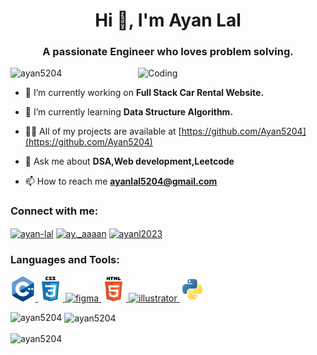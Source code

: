 <h1 align="center">Hi 👋, I'm Ayan Lal</h1>
<h3 align="center">A passionate Engineer who loves problem solving.</h3>
<img src="https://encrypted-tbn0.gstatic.com/images?q=tbn:ANd9GcSl9uTwQIAVQMg2-FJJF3a5BDzu4DGdldYSrA&s.gif" alt="Coding" width="300" align="right" >

<p align="left"> <img src="https://komarev.com/ghpvc/?username=ayan5204&label=Profile%20views&color=0e75b6&style=flat" alt="ayan5204" /> </p>

- 🔭 I’m currently working on **Full Stack Car Rental Website.**

- 🌱 I’m currently learning **Data Structure Algorithm.**

- 👨‍💻 All of my projects are available at [https://github.com/Ayan5204](https://github.com/Ayan5204)

- 💬 Ask me about **DSA,Web development,Leetcode**

- 📫 How to reach me **ayanlal5204@gmail.com**

<h3 align="left">Connect with me:</h3>
<p align="left">
<a href="https://linkedin.com/in/ayan-lal" target="blank"><img align="center" src="https://raw.githubusercontent.com/rahuldkjain/github-profile-readme-generator/master/src/images/icons/Social/linked-in-alt.svg" alt="ayan-lal" height="30" width="40" /></a>
<a href="https://instagram.com/ay._aaaan" target="blank"><img align="center" src="https://raw.githubusercontent.com/rahuldkjain/github-profile-readme-generator/master/src/images/icons/Social/instagram.svg" alt="ay._aaaan" height="30" width="40" /></a>
<a href="https://www.leetcode.com/ayanl2023" target="blank"><img align="center" src="https://raw.githubusercontent.com/rahuldkjain/github-profile-readme-generator/master/src/images/icons/Social/leet-code.svg" alt="ayanl2023" height="30" width="40" /></a>
</p>

<h3 align="left">Languages and Tools:</h3>
<p align="left"> <a href="https://www.w3schools.com/cpp/" target="_blank" rel="noreferrer"> <img src="https://raw.githubusercontent.com/devicons/devicon/master/icons/cplusplus/cplusplus-original.svg" alt="cplusplus" width="40" height="40"/> </a> <a href="https://www.w3schools.com/css/" target="_blank" rel="noreferrer"> <img src="https://raw.githubusercontent.com/devicons/devicon/master/icons/css3/css3-original-wordmark.svg" alt="css3" width="40" height="40"/> </a> <a href="https://www.figma.com/" target="_blank" rel="noreferrer"> <img src="https://www.vectorlogo.zone/logos/figma/figma-icon.svg" alt="figma" width="40" height="40"/> </a> <a href="https://www.w3.org/html/" target="_blank" rel="noreferrer"> <img src="https://raw.githubusercontent.com/devicons/devicon/master/icons/html5/html5-original-wordmark.svg" alt="html5" width="40" height="40"/> </a> <a href="https://www.adobe.com/in/products/illustrator.html" target="_blank" rel="noreferrer"> <img src="https://www.vectorlogo.zone/logos/adobe_illustrator/adobe_illustrator-icon.svg" alt="illustrator" width="40" height="40"/> </a> <a href="https://www.python.org" target="_blank" rel="noreferrer"> <img src="https://raw.githubusercontent.com/devicons/devicon/master/icons/python/python-original.svg" alt="python" width="40" height="40"/> </a> </p>

<p><img align="left" src="https://github-readme-stats.vercel.app/api/top-langs?username=ayan5204&show_icons=true&locale=en&layout=compact" alt="ayan5204" /></p>

<p>&nbsp;<img align="center" src="https://github-readme-stats.vercel.app/api?username=ayan5204&show_icons=true&locale=en" alt="ayan5204" /></p>

<p><img align="center" src="https://github-readme-streak-stats.herokuapp.com/?user=ayan5204&" alt="ayan5204" /></p>
